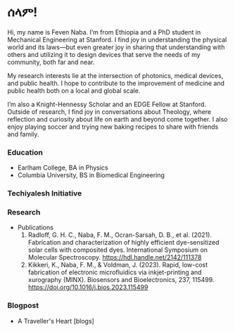 # ሰላም! 

Hi, my name is Feven Naba. I’m from Ethiopia and a PhD student in Mechanical Engineering at Stanford. I find joy in understanding the physical world and its laws—but even greater joy in sharing that understanding with others and utilizing it to design devices that serve the needs of my community, both far and near.

My research interests lie at the intersection of photonics, medical devices, and public health. I hope to contribute to the improvement of medicine and public health both on a local and global scale.

I’m also a Knight-Hennessy Scholar and an EDGE Fellow at Stanford. Outside of research, I find joy in conversations about Theology, where reflection and curiosity about life on earth and beyond come together. I also enjoy playing soccer and trying new baking recipes to share with friends and family.

### Education
- Earlham College, BA in Physics
- Columbia University, BS in Biomedical Engineering

### Techiyalesh Initiative

### Research
- Publications
  1. Radloff, G. H. C., Naba, F. M., Ocran-Sarsah, D. B., et al. (2021). Fabrication and characterization of highly efficient dye-sensitized solar cells with composited dyes. International Symposium on Molecular Spectroscopy. https://hdl.handle.net/2142/111378
  2. Kikkeri, K., Naba, F. M., & Voldman, J. (2023). Rapid, low-cost fabrication of electronic microfluidics via inkjet-printing and xurography (MINX). Biosensors and Bioelectronics, 237, 115499. https://doi.org/10.1016/j.bios.2023.115499

### Blogpost
- A Traveller's Heart [blogs]
